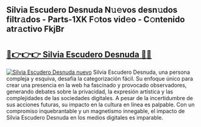 ## Silvia Escudero Desnuda N𝚞𝚎vos desn𝚞dos filtr𝚊dos - Parts-1XK F𝚘tos vid𝚎o - C𝚘ntenido atr𝚊ctivo FkjBr

# <h2><a href="http://mbbwonx.tromn.icu/?c=Silvia+Escudero+Desnuda">🔗👉👉👉 Silvia Escudero Desnuda 🔗🔗</a></h2>

[![Silvia Escudero Desnuda nuevo](https://i.imgur.com/pEAQMta.gif)](http://mbbwonx.tromn.icu/?c=Silvia+Escudero+Desnuda)
Silvia Escudero Desnuda, una persona compleja y esquiva, desafía la categorización fácil. Su enfoque único para crear una presencia en la web ha fascinado y provocado observadores, generando debates sobre la privacidad, la expresión artística y las complejidades de las sociedades digitales. A pesar de la incertidumbre de sus acciones futuras, su impacto en la cultura en línea es palpable. Con un compromiso inquebrantable y un magnetismo innegable, el impacto de Silvia Escudero Desnuda en los medios digitales es imparable.
